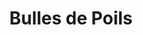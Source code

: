 ---
title: "Bulles de Poils"
url: /saint-pierre-des-nids/bulles-de-poils/
shop: toilettage des animaux
---